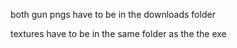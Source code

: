 both gun pngs have to be in the downloads folder

textures have to be in the same folder as the the exe
